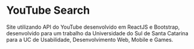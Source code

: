 # YouTube Search
 Site utilizando API do YouTube desenvolvido em ReactJS e Bootstrap, desenvolvido para um trabalho da Universidade do Sul de Santa Catarina para a UC de Usabilidade, Desenvolvimento Web, Mobile e Games.
